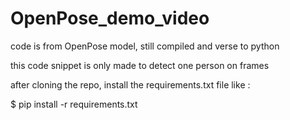 # OpenPose_demo_video

code is from OpenPose model, still compiled and verse to python

this code snippet is only made to detect one person on frames

after cloning the repo, install the requirements.txt file like :

$ pip install -r requirements.txt

